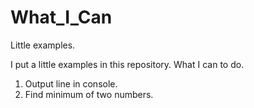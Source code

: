 # What_I_Can
Little examples.

I put a little examples in this repository.
What I can to do. 

1. Output line in console.
2. Find minimum of two numbers.
